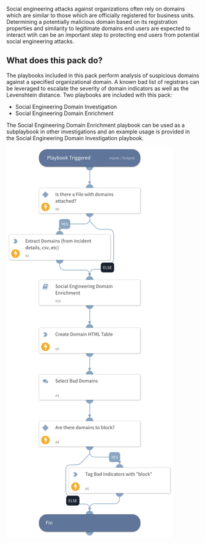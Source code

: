 Social engineering attacks against organizations often rely on domains which are similar to those which are 
officially registered for business units.
Determining a potentially malicious domain based on its registration properties and similarity to legitimate domains end users
are expected to interact wtih can be an important step to protecting end users from potential social engineering attacks.

## What does this pack do?
The playbooks included in this pack perform analysis of suspicious domains against a specified organizational domain.
A known bad list of registrars can be leveraged to escalate the severity of domain indicators as well as the Levenshtein distance.
Two playbooks are included with this pack:

- Social Engineering Domain Investigation
- Social Engineering Domain Enrichment

The Social Engineering Domain Enrichment playbook can be used as a subplaybook in other investigations and an example usage is provided in the
Social Engineering Domain Investigation playbook.

![Playbook Image](binary_files/Social_Engineering_Domain_Investigation_Thu_Dec_16_2021.png)
